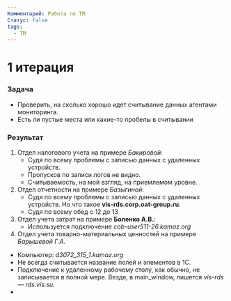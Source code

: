 ```yaml
---
Комментарий: Работа по ТМ
Статус: false
tags:
  - TM
---
```

# 1 итерация
### Задача 
 - Проверить, на сколько хорошо идет считывание данных агентами мониторинга.
 - Есть ли пустые места или какие-то пробелы в считывании

### Результат
1. Отдел налогового учета на примере *Бакировой*:
   - Судя по всему проблемы с записью данных с удаленных устройств.
   - Пропусков по записи логов не видно.
   - Считываемость, на мой взгляд, на приемлемом уровне.
2. Отдел отчетности на примере *Базыгиной*:
   - Судя по всему проблемы с записью данных с удаленных устройств. Но что такое **vis-rds.corp.oat-group.ru**.
   - Судя по всему обед с 12 до 13
3. Отдел учета затрат на примере **Боленко А.В.**:
   - Используется подключение *cob-user511-26.kamaz.org*
4.  Отдел учета товарно-материальных ценностей на примере *Барышевой Г.А.*
   - Компьютер: *d3072_315_1.kamaz.org*
   - Не всегда считывается название полей и элементов в 1С.
   - Подключение к удаленному рабочему столу, как обычно, не записывается в полной мере. Везде, в main_window, пишется *vis-rds — rds.vis.su*.
   - 